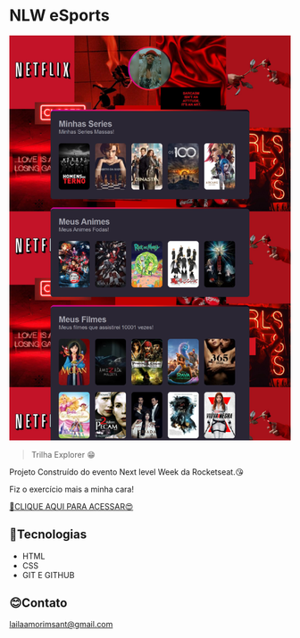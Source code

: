 # NLW eSports

![novo](./img/novo.png)

> Trilha Explorer 😁

Projeto Construído do evento Next level Week da Rocketseat.😘

Fiz o exercício mais a minha cara!

[🔗CLIQUE AQUI PARA ACESSAR😍](https://lailaamorim.github.io/NLW--Exercicios/)

## 🙂Tecnologias

- HTML
- CSS
- GIT E GITHUB

## 😊Contato
lailaamorimsant@gmail.com
